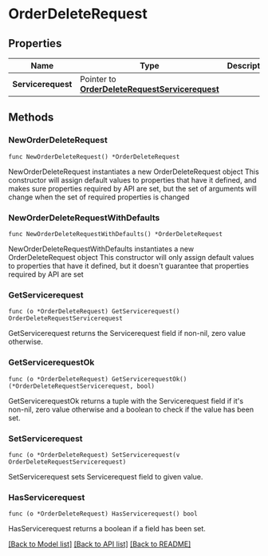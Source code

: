 # OrderDeleteRequest

## Properties

Name | Type | Description | Notes
------------ | ------------- | ------------- | -------------
**Servicerequest** | Pointer to [**OrderDeleteRequestServicerequest**](OrderDeleteRequestServicerequest.md) |  | [optional] 

## Methods

### NewOrderDeleteRequest

`func NewOrderDeleteRequest() *OrderDeleteRequest`

NewOrderDeleteRequest instantiates a new OrderDeleteRequest object
This constructor will assign default values to properties that have it defined,
and makes sure properties required by API are set, but the set of arguments
will change when the set of required properties is changed

### NewOrderDeleteRequestWithDefaults

`func NewOrderDeleteRequestWithDefaults() *OrderDeleteRequest`

NewOrderDeleteRequestWithDefaults instantiates a new OrderDeleteRequest object
This constructor will only assign default values to properties that have it defined,
but it doesn't guarantee that properties required by API are set

### GetServicerequest

`func (o *OrderDeleteRequest) GetServicerequest() OrderDeleteRequestServicerequest`

GetServicerequest returns the Servicerequest field if non-nil, zero value otherwise.

### GetServicerequestOk

`func (o *OrderDeleteRequest) GetServicerequestOk() (*OrderDeleteRequestServicerequest, bool)`

GetServicerequestOk returns a tuple with the Servicerequest field if it's non-nil, zero value otherwise
and a boolean to check if the value has been set.

### SetServicerequest

`func (o *OrderDeleteRequest) SetServicerequest(v OrderDeleteRequestServicerequest)`

SetServicerequest sets Servicerequest field to given value.

### HasServicerequest

`func (o *OrderDeleteRequest) HasServicerequest() bool`

HasServicerequest returns a boolean if a field has been set.


[[Back to Model list]](../README.md#documentation-for-models) [[Back to API list]](../README.md#documentation-for-api-endpoints) [[Back to README]](../README.md)


